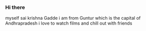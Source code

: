 ### Hi there
myself sai krishna Gadde i am from Guntur which is the capital of Andhrapradesh i love to watch films and chill out with friends
